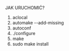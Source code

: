 JAK URUCHOMIĆ?

1. aclocal
2. automake --add-missing
3. autoconf
4. ./configure
5. make
6. sudo make install